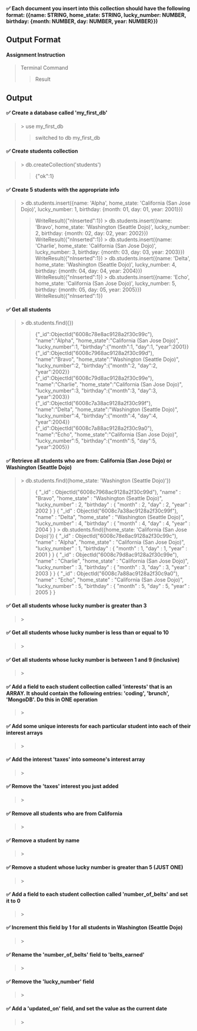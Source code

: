 
#### :white_check_mark: Each document you insert into this collection should have the following format: ({name: STRING, home_state: STRING, lucky_number: NUMBER, birthday: {month: NUMBER, day: NUMBER, year: NUMBER}})

## Output Format
#### Assignment Instruction
> Terminal Command
>> Result

## Output
#### :white_check_mark: Create a database called 'my_first_db'
>\> use my_first_db
>> switched to db my_first_db

#### :white_check_mark: Create students collection
>\> db.createCollection('students')
>>{"ok":1}
#### :white_check_mark: Create 5 students with the appropriate info
>\> db.students.insert({name: 'Alpha', home_state: 'California (San Jose Dojo)', lucky_number: 1, birthday: {month: 01, day: 01, year: 2001}})
>> WriteResult({"nInserted":1})
>\> db.students.insert({name: 'Bravo', home_state: 'Washington (Seattle Dojo)', lucky_number: 2, birthday: {month: 02, day: 02, year: 2002}})
>> WriteResult({"nInserted":1})
>\> db.students.insert({name: 'Charlie', home_state: 'California (San Jose Dojo)', lucky_number: 3, birthday: {month: 03, day: 03, year: 2003}})
>> WriteResult({"nInserted":1})
>\> db.students.insert({name: 'Delta', home_state: 'Washington (Seattle Dojo)', lucky_number: 4, birthday: {month: 04, day: 04, year: 2004}})
>> WriteResult({"nInserted":1})
>\> db.students.insert({name: 'Echo', home_state: 'California (San Jose Dojo)', lucky_number: 5, birthday: {month: 05, day: 05, year: 2005}})
>> WriteResult({"nInserted":1})
#### :white_check_mark: Get all students
>\> db.students.find({})
>> {"_id":ObjectId("6008c78e8ac9128a2f30c99c"), "name":"Alpha", "home_state":"California (San Jose Dojo)", "lucky_number":1, "birthday":{"month":1, "day":1, "year":2001}}<br/>
>> {"_id":ObjectId("6008c7968ac9128a2f30c99d"), "name":"Bravo", "home_state":"Washington (Seattle Dojo)", "lucky_number":2, "birthday":{"month":2, "day":2, "year":2002}}<br/>
>> {"_id":ObjectId("6008c79d8ac9128a2f30c99e"), "name":"Charlie", "home_state":"California (San Jose Dojo)", "lucky_number":3, "birthday":{"month":3, "day":3, "year":2003}}<br/>
>> {"_id":ObjectId("6008c7a38ac9128a2f30c99f"), "name":"Delta", "home_state":"Washington (Seattle Dojo)", "lucky_number":4, "birthday":{"month":4, "day":4, "year":2004}}<br/>
>> {"_id":ObjectId("6008c7a88ac9128a2f30c9a0"), "name":"Echo", "home_state":"California (San Jose Dojo)", "lucky_number":5, "birthday":{"month":5, "day":5, "year":2005}}
#### :white_check_mark: Retrieve all students who are from: California (San Jose Dojo) or Washington (Seattle Dojo)
>\> db.students.find({home_state: 'Washington (Seattle Dojo)'})
>> { "_id" : ObjectId("6008c7968ac9128a2f30c99d"), "name" : "Bravo", "home_state" : "Washington (Seattle Dojo)", "lucky_number" : 2, "birthday" : { "month" : 2, "day" : 2, "year" : 2002 } }
>> { "_id" : ObjectId("6008c7a38ac9128a2f30c99f"), "name" : "Delta", "home_state" : "Washington (Seattle Dojo)", "lucky_number" : 4, "birthday" : { "month" : 4, "day" : 4, "year" : 2004 } }
>\> db.students.find({home_state: 'California (San Jose Dojo)'})
>> { "_id" : ObjectId("6008c78e8ac9128a2f30c99c"), "name" : "Alpha", "home_state" : "California (San Jose Dojo)", "lucky_number" : 1, "birthday" : { "month" : 1, "day" : 1, "year" : 2001 } }
>> { "_id" : ObjectId("6008c79d8ac9128a2f30c99e"), "name" : "Charlie", "home_state" : "California (San Jose Dojo)", "lucky_number" : 3, "birthday" : { "month" : 3, "day" : 3, "year" : 2003 } }
>> { "_id" : ObjectId("6008c7a88ac9128a2f30c9a0"), "name" : "Echo", "home_state" : "California (San Jose Dojo)", "lucky_number" : 5, "birthday" : { "month" : 5, "day" : 5, "year" : 2005 } }
#### :white_check_mark: Get all students whose lucky number is greater than 3
>\>
>>
#### :white_check_mark: Get all students whose lucky number is less than or equal to 10
>\>
>>
#### :white_check_mark: Get all students whose lucky number is between 1 and 9 (inclusive)
>\>
>>
#### :white_check_mark: Add a field to each student collection called 'interests' that is an ARRAY. It should contain the following entries: 'coding', 'brunch', 'MongoDB'. Do this in ONE operation
>\>
>>
#### :white_check_mark: Add some unique interests for each particular student into each of their interest arrays
>\>
>>
#### :white_check_mark: Add the interest 'taxes' into someone's interest array
>\>
>>
#### :white_check_mark: Remove the 'taxes' interest you just added
>\>
>>
#### :white_check_mark: Remove all students who are from California
>\>
>>
#### :white_check_mark: Remove a student by name
>\>
>>
#### :white_check_mark: Remove a student whose lucky number is greater than 5 (JUST ONE)
>\>
>>
#### :white_check_mark: Add a field to each student collection called 'number_of_belts' and set it to 0
>\>
>>
#### :white_check_mark: Increment this field by 1 for all students in Washington (Seattle Dojo)
>\>
>>
#### :white_check_mark: Rename the 'number_of_belts' field to 'belts_earned'
>\>
>>
#### :white_check_mark: Remove the 'lucky_number' field
>\>
>>
#### :white_check_mark: Add a 'updated_on' field, and set the value as the current date
>\>
>>